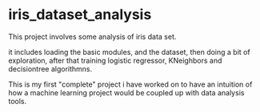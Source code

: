 # iris_dataset_analysis

This project involves some analysis of iris data set.

it includes loading the basic modules, and the dataset, then doing a bit of exploration, after that training logistic regressor, KNeighbors and decisiontree algorithmns. 

This is my first "complete" project i have worked on to have an intuition of how a machine learning project would be coupled up with data analysis tools.
